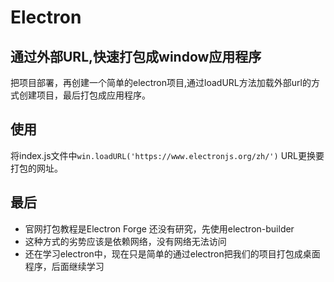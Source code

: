 # Electron

## 通过外部URL,快速打包成window应用程序
把项目部署，再创建一个简单的electron项目,通过loadURL方法加载外部url的方式创建项目，最后打包成应用程序。

## 使用
将index.js文件中`win.loadURL('https://www.electronjs.org/zh/')` URL更换要打包的网址。

## 最后
+ 官网打包教程是Electron Forge 还没有研究，先使用electron-builder
+ 这种方式的劣势应该是依赖网络，没有网络无法访问
+ 还在学习electron中，现在只是简单的通过electron把我们的项目打包成桌面程序，后面继续学习